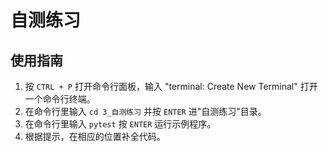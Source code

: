 # 自测练习

## 使用指南

1. 按 `CTRL + P` 打开命令行面板，输入 "terminal: Create New Terminal" 打开一个命令行终端。
2. 在命令行里输入 `cd 3_自测练习` 并按 `ENTER` 进"自测练习"目录。
3. 在命令行里输入 `pytest` 按 `ENTER` 运行示例程序。
4. 根据提示，在相应的位置补全代码。

